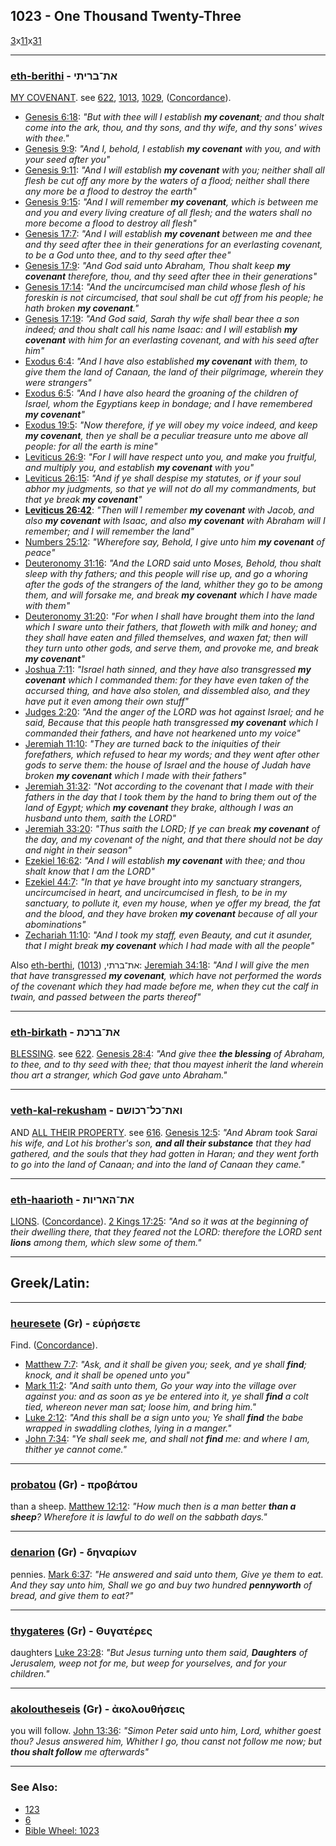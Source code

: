 ## 1023 - One Thousand Twenty-Three
[3](3)x[11](11)x[31](31)

---

### [eth-berithi](/keys/ATh-BRIThI) - את־בריתי
[MY COVENANT](/keys/BRIThI). see [622](622), [1013](1013), [1029](1029), ([Concordance](https://biblehub.com/hebrew/beriti_1285.htm)).

- [Genesis 6:18](https://biblehub.com/genesis/6-18.htm): *"But with thee will I establish **my covenant**; and thou shalt come into the ark, thou, and thy sons, and thy wife, and thy sons' wives with thee."*
- [Genesis 9:9](https://biblehub.com/genesis/9-9.htm): *"And I, behold, I establish **my covenant** with you, and with your seed after you"*
- [Genesis 9:11](https://biblehub.com/genesis/9-11.htm): *"And I will establish **my covenant** with you; neither shall all flesh be cut off any more by the waters of a flood; neither shall there any more be a flood to destroy the earth"*
- [Genesis 9:15](https://biblehub.com/genesis/9-15.htm): *"And I will remember **my covenant**, which is between me and you and every living creature of all flesh; and the waters shall no more become a flood to destroy all flesh"*
- [Genesis 17:7](https://biblehub.com/genesis/17-7.htm): *"And I will establish **my covenant** between me and thee and thy seed after thee in their generations for an everlasting covenant, to be a God unto thee, and to thy seed after thee"*
- [Genesis 17:9](https://biblehub.com/genesis/17-9.htm): *"And God said unto Abraham, Thou shalt keep **my covenant** therefore, thou, and thy seed after thee in their generations"*
- [Genesis 17:14](https://biblehub.com/genesis/17-14.htm): *"And the uncircumcised man child whose flesh of his foreskin is not circumcised, that soul shall be cut off from his people; he hath broken **my covenant**."*
- [Genesis 17:19](https://biblehub.com/genesis/17-19.htm): *"And God said, Sarah thy wife shall bear thee a son indeed; and thou shalt call his name Isaac: and I will establish **my covenant** with him for an everlasting covenant, and with his seed after him"*
- [Exodus 6:4](https://biblehub.com/exodus/6-4.htm): *"And I have also established **my covenant** with them, to give them the land of Canaan, the land of their pilgrimage, wherein they were strangers"*
- [Exodus 6:5](https://biblehub.com/exodus/6-5.htm): *"And I have also heard the groaning of the children of Israel, whom the Egyptians keep in bondage; and I have remembered **my covenant**"*
- [Exodus 19:5](https://biblehub.com/exodus/19-5.htm): *"Now therefore, if ye will obey my voice indeed, and keep **my covenant**, then ye shall be a peculiar treasure unto me above all people: for all the earth is mine"*
- [Leviticus 26:9](https://biblehub.com/leviticus/26-9.htm): *"For I will have respect unto you, and make you fruitful, and multiply you, and establish **my covenant** with you"*
- [Leviticus 26:15](https://biblehub.com/leviticus/26-15.htm): *"And if ye shall despise my statutes, or if your soul abhor my judgments, so that ye will not do all my commandments, but that ye break **my covenant**"*
- **[Leviticus 26:42](https://biblehub.com/leviticus/26-42.htm)**: *"Then will I remember **my covenant** with Jacob, and also **my covenant** with Isaac, and also **my covenant** with Abraham will I remember; and I will remember the land"*
- [Numbers 25:12](https://biblehub.com/numbers/25-12.htm): *"Wherefore say, Behold, I give unto him **my covenant** of peace"*
- [Deuteronomy 31:16](https://biblehub.com/deuteronomy/31-16.htm): *"And the LORD said unto Moses, Behold, thou shalt sleep with thy fathers; and this people will rise up, and go a whoring after the gods of the strangers of the land, whither they go to be among them, and will forsake me, and break **my covenant** which I have made with them"*
- [Deuteronomy 31:20](https://biblehub.com/deuteronomy/31-20.htm): *"For when I shall have brought them into the land which I sware unto their fathers, that floweth with milk and honey; and they shall have eaten and filled themselves, and waxen fat; then will they turn unto other gods, and serve them, and provoke me, and break **my covenant**"*
- [Joshua 7:11](https://biblehub.com/joshua/7-11.htm): *"Israel hath sinned, and they have also transgressed **my covenant** which I commanded them: for they have even taken of the accursed thing, and have also stolen, and dissembled also, and they have put it even among their own stuff"*
- [Judges 2:20](https://biblehub.com/judges/2-20.htm): *"And the anger of the LORD was hot against Israel; and he said, Because that this people hath transgressed **my covenant** which I commanded their fathers, and have not hearkened unto my voice"*
- [Jeremiah 11:10](https://biblehub.com/jeremiah/11-10.htm): *"They are turned back to the iniquities of their forefathers, which refused to hear my words; and they went after other gods to serve them: the house of Israel and the house of Judah have broken **my covenant** which I made with their fathers"*
- [Jeremiah 31:32](https://biblehub.com/jeremiah/31-32.htm): *"Not according to the covenant that I made with their fathers in the day that I took them by the hand to bring them out of the land of Egypt; which **my covenant** they brake, although I was an husband unto them, saith the LORD"*
- [Jeremiah 33:20](https://biblehub.com/jeremiah/33-20.htm): *"Thus saith the LORD; If ye can break **my covenant** of the day, and my covenant of the night, and that there should not be day and night in their season"*
- [Ezekiel 16:62](https://biblehub.com/ezekiel/16-62.htm): *"And I will establish **my covenant** with thee; and thou shalt know that I am the LORD"*
- [Ezekiel 44:7](https://biblehub.com/ezekiel/44-7.htm): *"In that ye have brought into my sanctuary strangers, uncircumcised in heart, and uncircumcised in flesh, to be in my sanctuary, to pollute it, even my house, when ye offer my bread, the fat and the blood, and they have broken **my covenant** because of all your abominations"*
- [Zechariah 11:10](https://biblehub.com/zechariah/11-10.htm): *"And I took my staff, even Beauty, and cut it asunder, that I might break **my covenant** which I had made with all the people"*

Also [eth-berthi](/keys/ATh-BRThI), את־ברתי, ([1013](1013)): [Jeremiah 34:18](https://biblehub.com/jeremiah/34-18.htm): *"And I will give the men that have transgressed **my covenant**, which have not performed the words of the covenant which they had made before me, when they cut the calf in twain, and passed between the parts thereof"*

---

### [eth-birkath](/keys/ATh-BRKTh) - את־ברכת
[BLESSING](/keys/BRKTh). see [622](622). [Genesis 28:4](https://biblehub.com/genesis/28-4.htm): *"And give thee **the blessing** of Abraham, to thee, and to thy seed with thee; that thou mayest inherit the land wherein thou art a stranger, which God gave unto Abraham."*

---

### [veth-kal-rekusham](/keys/VATh-KL-RKVShM) - ואת־כל־רכושם
AND [ALL THEIR PROPERTY](/keys/KL-RKVShM). see [616](616). [Genesis 12:5](https://biblehub.com/genesis/12-5.htm): *"And Abram took Sarai his wife, and Lot his brother's son, **and all their substance** that they had gathered, and the souls that they had gotten in Haran; and they went forth to go into the land of Canaan; and into the land of Canaan they came."*

---

### [eth-haarioth](/keys/ATh-HARIVTh) - את־האריות
[LIONS](keys/HARIVTh). ([Concordance](https://biblehub.com/hebrew/haarayot_738.htm)). [2 Kings 17:25](https://biblehub.com/2_kings/17-25.htm): *"And so it was at the beginning of their dwelling there, that they feared not the LORD: therefore the LORD sent **lions** among them, which slew some of them."*

---

## Greek/Latin:

---

### [heuresete](/greek?word=eurhsete) (Gr) - εὑρήσετε
Find. ([Concordance](https://biblehub.com/greek/heure_sete_2147.htm)).

- [Matthew 7:7](https://biblehub.com/matthew/7-7.htm): *"Ask, and it shall be given you; seek, and ye shall **find**; knock, and it shall be opened unto you"*
- [Mark 11:2](https://biblehub.com/mark/11-2.htm): *"And saith unto them, Go your way into the village over against you: and as soon as ye be entered into it, ye shall **find** a colt tied, whereon never man sat; loose him, and bring him."*
- [Luke 2:12](https://biblehub.com/luke/2-12.htm): *"And this shall be a sign unto you; Ye shall **find** the babe wrapped in swaddling clothes, lying in a manger."*
- [John 7:34](https://biblehub.com/john/7-34.htm): *"Ye shall seek me, and shall not **find** me: and where I am, thither ye cannot come."*

---

### [probatou](/greek?word=probatou) (Gr) - προβάτου
than a sheep. [Matthew 12:12](https://biblehub.com/matthew/12-12.htm): *"How much then is a man better **than a sheep**? Wherefore it is lawful to do well on the sabbath days."*

---

### [denarion](/greek?word=dhnariOn) (Gr) - δηναρίων
pennies. [Mark 6:37](https://biblehub.com/mark/6-37.htm): *"He answered and said unto them, Give ye them to eat. And they say unto him, Shall we go and buy two hundred **pennyworth** of bread, and give them to eat?"*

---

### [thygateres](/greek?word=thugateres) (Gr) - Θυγατέρες
daughters [Luke 23:28](https://biblehub.com/luke/23-28.htm): *"But Jesus turning unto them said, **Daughters** of Jerusalem, weep not for me, but weep for yourselves, and for your children."*

---

### [akoloutheseis](/greek?word=akolouthhseis) (Gr) - ἀκολουθήσεις
you will follow. [John 13:36](https://biblehub.com/john/13-36.htm): *"Simon Peter said unto him, Lord, whither goest thou? Jesus answered him, Whither I go, thou canst not follow me now; but **thou shalt follow** me afterwards"*

---

### See Also:

- [123](123)
- [6](6)
- [Bible Wheel: 1023](https://www.biblewheel.com//GR/GR_Database.php?SearchBy_Gematria=1023)
